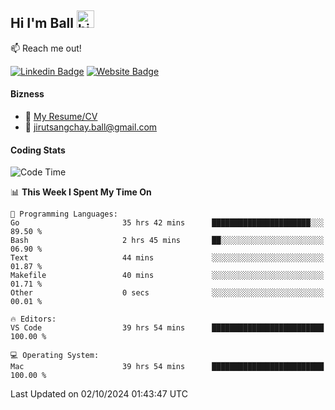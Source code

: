 ## Hi I'm Ball <img src="https://user-images.githubusercontent.com/1303154/88677602-1635ba80-d120-11ea-84d8-d263ba5fc3c0.gif" width="28px" height="28px" alt="hi">
 
:mailbox: Reach me out!

[![Linkedin Badge](https://img.shields.io/badge/-Jirut-0e76a8?style=flat&labelColor=0e76a8&logo=linkedin&logoColor=white)](https://www.linkedin.com/in/jirut-sangchay-338370251)
[![Website Badge](https://img.shields.io/badge/Website-184aa8?logo=website&logoColor=)](https://resume-jirut.web.app)

<!-- TODO: Add last video link -->
#### Bizness
- :paperclip: [My Resume/CV](https://github.com/Jirut01/Jirut01/blob/main/resume_jirut.pdf)
- :email: jirutsangchay.ball@gmail.com

#### Coding Stats


<!--START_SECTION:waka-->
![Code Time](http://img.shields.io/badge/Code%20Time-1%2C590%20hrs%2014%20mins-blue)

📊 **This Week I Spent My Time On** 

```text
💬 Programming Languages: 
Go                       35 hrs 42 mins      ██████████████████████░░░   89.50 % 
Bash                     2 hrs 45 mins       ██░░░░░░░░░░░░░░░░░░░░░░░   06.90 % 
Text                     44 mins             ░░░░░░░░░░░░░░░░░░░░░░░░░   01.87 % 
Makefile                 40 mins             ░░░░░░░░░░░░░░░░░░░░░░░░░   01.71 % 
Other                    0 secs              ░░░░░░░░░░░░░░░░░░░░░░░░░   00.01 % 

🔥 Editors: 
VS Code                  39 hrs 54 mins      █████████████████████████   100.00 % 

💻 Operating System: 
Mac                      39 hrs 54 mins      █████████████████████████   100.00 % 
```


 Last Updated on 02/10/2024 01:43:47 UTC
<!--END_SECTION:waka-->
